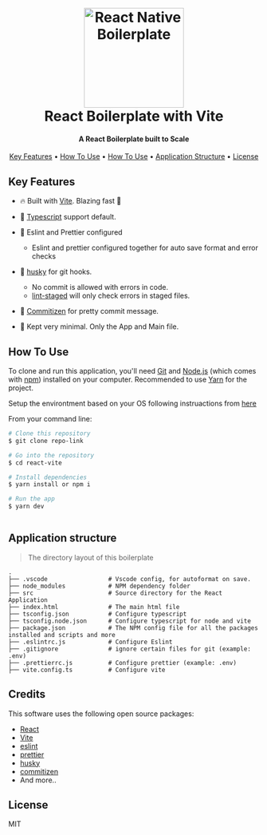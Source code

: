 <h1 align="center">
  <br>
  <img src="https://reactnative.dev/img/header_logo.svg" alt="React Native Boilerplate" width="200">
  <br>
    React Boilerplate with Vite
  <br>
</h1>

<h4 align="center">A React Boilerplate built to Scale</h4>

<p align="center">
  <a href="#key-features">Key Features</a> •
  <a href="#how-to-use">How To Use</a> •
  <a href="#how-to-use">How To Use</a> •
  <a href="#application-structure">Application Structure</a> •
  <a href="#license">License</a>
</p>

## Key Features

- :fire: Built with [Vite](https://vitejs.dev/). Blazing fast :rocket:
- :hugs: [Typescript](https://www.typescriptlang.org/) support default.

- :cop: Eslint and Prettier configured

  - Eslint and prettier configured together for auto save format and error checks

- :dog: [husky](https://typicode.github.io/husky/) for git hooks.
  - No commit is allowed with errors in code.
  - [lint-staged](https://github.com/okonet/lint-staged) will only check errors in staged files.
- :angel: [Commitizen](https://github.com/commitizen/cz-cli) for pretty commit message.
- :tea: Kept very minimal. Only the App and Main file.

## How To Use

To clone and run this application, you'll need [Git](https://git-scm.com) and [Node.js](https://nodejs.org/en/download/) (which comes with [npm](http://npmjs.com)) installed on your computer. Recommended to use [Yarn](https://classic.yarnpkg.com/en/docs/install/#windows-stable) for the project.

Setup the environtment based on your OS following instruactions from [here](https://reactnative.dev/docs/environment-setup)

From your command line:

```bash
# Clone this repository
$ git clone repo-link

# Go into the repository
$ cd react-vite

# Install dependencies
$ yarn install or npm i

# Run the app
$ yarn dev



```

## Application structure

> The directory layout of this boilerplate

    .
    ├── .vscode                 # Vscode config, for autoformat on save.
    ├── node_modules            # NPM dependency folder
    ├── src                     # Source directory for the React Application
    ├── index.html              # The main html file
    ├── tsconfig.json           # Configure typescript
    ├── tsconfig.node.json      # Configure typescript for node and vite
    ├── package.json            # The NPM config file for all the packages installed and scripts and more
    ├── .eslintrc.js            # Configure Eslint
    ├── .gitignore              # ignore certain files for git (example: .env)
    ├── .prettierrc.js          # Configure prettier (example: .env)
    ├── vite.config.ts          # Configure vite

## Credits

This software uses the following open source packages:

- [React](https://reactjs.org/)
- [Vite](https://vitejs.dev/)
- [eslint](https://eslint.org/)
- [prettier](https://prettier.io/)
- [husky](https://typicode.github.io/husky/)
- [commitizen](https://github.com/commitizen/cz-cli)
- And more..

## License

MIT

